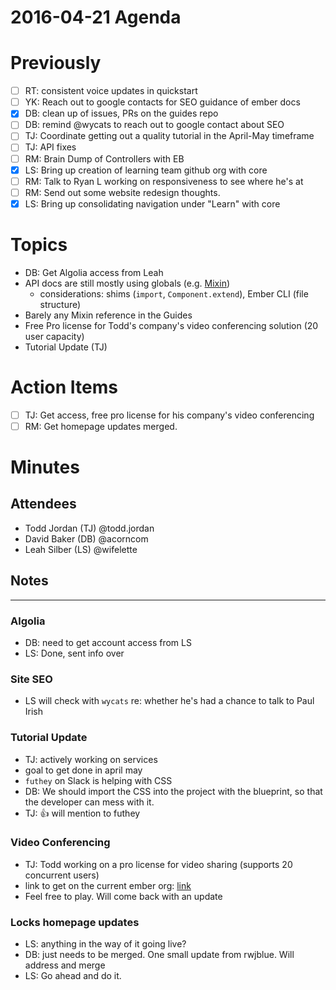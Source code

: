 # 2016-04-21 Agenda

# Previously

- [ ] RT: consistent voice updates in quickstart
- [ ] YK: Reach out to google contacts for SEO guidance of ember docs
- [x] DB: clean up of issues, PRs on the guides repo
- [ ] DB: remind @wycats to reach out to google contact about SEO
- [ ] TJ: Coordinate getting out a quality tutorial in the April-May timeframe
- [ ] TJ: API fixes
- [ ] RM: Brain Dump of Controllers with EB
- [x] LS: Bring up creation of learning team github org with core
- [ ] RM: Talk to Ryan L working on responsiveness to see where he's at
- [ ] RM: Send out some website redesign thoughts.
- [x] LS: Bring up consolidating navigation under "Learn" with core

# Topics

- DB: Get Algolia access from Leah
- API docs are still mostly using globals (e.g. [Mixin](http://emberjs.com/api/classes/Ember.Mixin.html))
  - considerations: shims (`import`, `Component.extend`), Ember CLI (file structure)
- Barely any Mixin reference in the Guides
- Free Pro license for Todd's company's video conferencing solution (20 user capacity)
- Tutorial Update (TJ)

# Action Items

- [ ] TJ: Get access, free pro license for his company's video conferencing
- [ ] RM: Get homepage updates merged.

# Minutes

## Attendees

- Todd Jordan (TJ) @todd.jordan
- David Baker (DB) @acorncom
- Leah Silber (LS) @wifelette

## Notes

---

### Algolia

- DB: need to get account access from LS
- LS: Done, sent info over

### Site SEO

- LS will check with `wycats` re: whether he's had a chance to talk to Paul Irish

### Tutorial Update

- TJ: actively working on services
- goal to get done in april may
- `futhey` on Slack is helping with CSS
- DB: We should import the CSS into the project with the blueprint, so that the developer can mess with it.
- TJ: :thumbsup: will mention to futhey

### Video Conferencing

- TJ: Todd working on a pro license for video sharing (supports 20 concurrent users)
- link to get on the current ember org: [link](https://goo.gl/mGLPuW)
- Feel free to play. Will come back with an update

### Locks homepage updates

- LS: anything in the way of it going live?
- DB: just needs to be merged. One small update from rwjblue. Will address and merge
- LS: Go ahead and do it.
